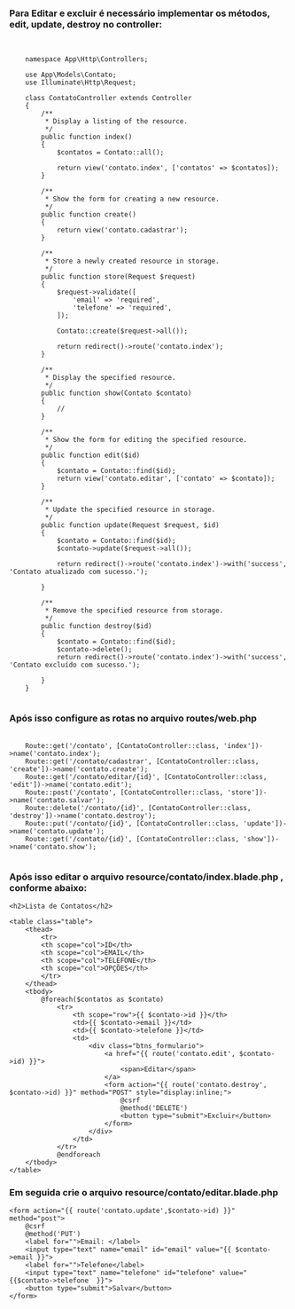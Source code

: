 ### Para Editar e excluir é necessário implementar os métodos, edit, update, destroy no controller:

<pre class="language-php">
  <code class="language-php">

    namespace App\Http\Controllers;
    
    use App\Models\Contato;
    use Illuminate\Http\Request;
    
    class ContatoController extends Controller
    {
        /**
         * Display a listing of the resource.
         */
        public function index()
        {
            $contatos = Contato::all();
    
            return view('contato.index', ['contatos' => $contatos]);
        }
    
        /**
         * Show the form for creating a new resource.
         */
        public function create()
        {
            return view('contato.cadastrar');
        }
    
        /**
         * Store a newly created resource in storage.
         */
        public function store(Request $request)
        {
            $request->validate([
                'email' => 'required',
                'telefone' => 'required',
            ]);
    
            Contato::create($request->all());
    
            return redirect()->route('contato.index');
        }
    
        /**
         * Display the specified resource.
         */
        public function show(Contato $contato)
        {
            //
        }
    
        /**
         * Show the form for editing the specified resource.
         */
        public function edit($id)
        {
            $contato = Contato::find($id);
            return view('contato.editar', ['contato' => $contato]);
        }
    
        /**
         * Update the specified resource in storage.
         */
        public function update(Request $request, $id)
        {
            $contato = Contato::find($id);
            $contato->update($request->all());
    
            return redirect()->route('contato.index')->with('success', 'Contato atualizado com sucesso.');
    
        }
    
        /**
         * Remove the specified resource from storage.
         */
        public function destroy($id)
        {
            $contato = Contato::find($id);
            $contato->delete();
            return redirect()->route('contato.index')->with('success', 'Contato excluído com sucesso.');
    
        }
    }
  </code>
</pre>
### Após isso configure as rotas no arquivo routes/web.php 

<pre class="language-php">
  <code class="language-php">
    Route::get('/contato', [ContatoController::class, 'index'])->name('contato.index');
    Route::get('/contato/cadastrar', [ContatoController::class, 'create'])->name('contato.create');
    Route::get('/contato/editar/{id}', [ContatoController::class, 'edit'])->name('contato.edit');
    Route::post('/contato', [ContatoController::class, 'store'])->name('contato.salvar');
    Route::delete('/contato/{id}', [ContatoController::class, 'destroy'])->name('contato.destroy');
    Route::put('/contato/{id}', [ContatoController::class, 'update'])->name('contato.update');
    Route::get('/contato/{id}', [ContatoController::class, 'show'])->name('contato.show');
  </code>
</pre>

### Após isso editar o arquivo resource/contato/index.blade.php , conforme abaixo:


    <h2>Lista de Contatos</h2>

    <table class="table">
        <thead>
            <tr>
            <th scope="col">ID</th>
            <th scope="col">EMAIL</th>
            <th scope="col">TELEFONE</th>
            <th scope="col">OPÇÕES</th>
            </tr>
        </thead>
        <tbody>
            @foreach($contatos as $contato)
                <tr>
                    <th scope="row">{{ $contato->id }}</th>
                    <td>{{ $contato->email }}</td>
                    <td>{{ $contato->telefone }}</td>
                    <td>
                        <div class="btns_formulario">
                            <a href="{{ route('contato.edit', $contato->id) }}">
                                <span>Editar</span>
                            </a>
                            <form action="{{ route('contato.destroy', $contato->id) }}" method="POST" style="display:inline;">
                                @csrf
                                @method('DELETE')
                                <button type="submit">Excluir</button>
                            </form>
                        </div>
                    </td>
                </tr>
                @endforeach
        </tbody>
    </table>


### Em seguida crie o arquivo resource/contato/editar.blade.php


    <form action="{{ route('contato.update',$contato->id) }}" method="post">
        @csrf
        @method('PUT')
        <label for="">Email: </label>
        <input type="text" name="email" id="email" value="{{ $contato->email }}">
        <label for="">Telefone</label>
        <input type="text" name="telefone" id="telefone" value="{{$contato->telefone  }}">
        <button type="submit">Salvar</button>
    </form>




